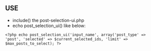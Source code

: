 ## USE ##
* include() the post-selection-ui.php
* echo post_selection_ui() like below:

```
<?php echo post_selection_ui('input_name', array('post_type' => 'post', 'selected' => $current_selected_ids, 'limit' => $max_posts_to_select); ?>
```
